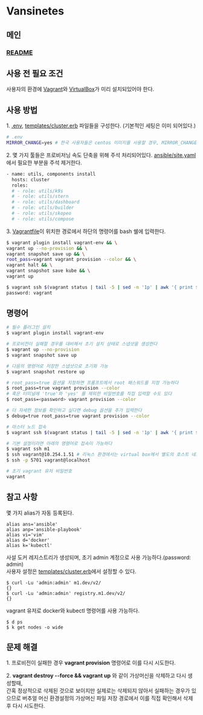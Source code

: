 # Vansinetes
## 메인
### [README](../README.md)

## 사용 전 필요 조건

사용자의 환경에 [Vagrant](https://www.vagrantup.com/downloads)와 [VirtualBox](https://www.virtualbox.org/wiki/Downloads)가 미리 설치되있어야 한다.

## 사용 방법

<span>1.</span> [.env](../.env), [templates/cluster.erb](../templates/cluster.erb) 파일들을 구성한다. (기본적인 세팅은 이미 되어있다.)
```sh
# .env
MIRROR_CHANGE=yes # 한국 사용자들은 centos 이미지를 사용할 경우, MIRROR_CHANGE를 활성화하는 것을 적극 권장한다.
```
<span>2.</span> 몇 가지 툴들은 프로비저닝 속도 단축을 위해 주석 처리되어있다. [ansible/site.yaml](../ansible/site.yaml)에서 필요한 부분을 주석 제거한다.

```sh
- name: utils, components install
  hosts: cluster
  roles:
  # - role: utils/k9s
  # - role: utils/stern
  # - role: utils/dashboard
  # - role: utils/builder
  # - role: utils/skopeo
  # - role: utils/compose
```

<span>3.</span> [Vagrantfile](../Vagrantfile)이 위치한 경로에서 하단의 명령어를 bash 쉘에 입력한다.

```sh
$ vagrant plugin install vagrant-env && \
vagrant up --no-provision && \
vagrant snapshot save up && \
root_pass=vagrant vagrant provision --color && \
vagrant halt && \
vagrant snapshot save kube && \
vagrant up

$ vagrant ssh $(vagrant status | tail -5 | sed -n '1p' | awk '{ print $1}')
password: vagrant
```

## 명령어

```sh
# 필수 플러그인 설치
$ vagrant plugin install vagrant-env

# 프로비전이 실패할 경우를 대비해서 초기 설치 상태로 스냅샷을 생성한다
$ vagrant up --no-provision
$ vagrant snapshot save up

# 다음의 명령어로 저장한 스냅샷으로 초기화 가능
$ vagrant snapshot restore up

# root_pass=true 옵션을 지정하면 프롬프트에서 root 패스워드를 지정 가능하다
$ root_pass=true vagrant provision --color
# 혹은 터미널에 'true'와 'yes' 를 제외한 비밀번호를 직접 입력할 수도 있다
$ root_pass=<password> vagrant provision --color

# 더 자세한 정보를 확인하고 싶다면 debug 옵션을 추가 입력한다
$ debug=true root_pass=true vagrant provision --color

# 마스터 노드 접속
$ vagrant ssh $(vagrant status | tail -5 | sed -n '1p' | awk '{ print $1}')

# 기본 설정이라면 아래의 명령어로 접속이 가능하다
$ vagrant ssh m1
$ ssh vagrant@10.254.1.51 # 리눅스 환경에서는 virtual box에서 별도의 호스트 네트워크 구성 필요
$ ssh -p 5701 vagrant@localhost

# 초기 vagrant 유저 비밀번호
vagrant
```

## 참고 사항

몇 가지 alias가 자동 등록된다.

```
alias ans='ansible'
alias anp='ansible-playbook'
alias vi='vim'
alias d='docker'
alias k='kubectl'
```

사설 도커 레지스트리가 생성되며, 초기 admin 계정으로 사용 가능하다.(password: admin)<br/>
사용자 설정은 [templates/cluster.erb](../templates/cluster.erb#118)에서 설정할 수 있다.
```
$ curl -Lu 'admin:admin' m1.dev/v2/
{}
$ curl -Lu 'admin:admin' registry.m1.dev/v2/
{}
```

vagrant 유저로 docker와 kubectl 명령어를 사용 가능하다.
```
$ d ps
$ k get nodes -o wide
```

## 문제 해결

<span>1.</span> 프로비전이 실패한 경우 **vagrant provision** 명령어로 이를 다시 시도한다.

<span>2.</span> **vagrant destroy --force && vagrant up** 와 같이 가상머신을 삭제하고 다시 생성할때,<br/>
간혹 정상적으로 삭제된 것으로 보이지만 실제로는 삭제되지 않아서 실패하는 경우가 있으므로 버추얼 머신 환경설정의 가상머신 파일 저장 경로에서 이를 직접 확인해서 삭제 후 다시 시도한다.